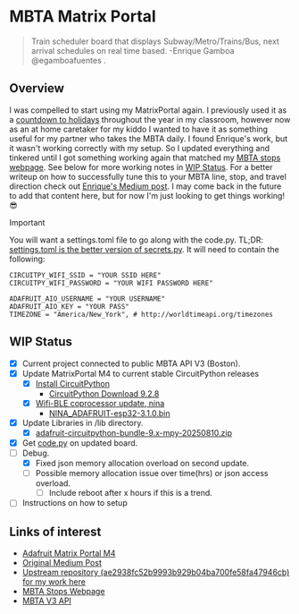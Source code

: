 # MBTA Matrix Portal 
> Train scheduler board that displays Subway/Metro/Trains/Bus, next arrival schedules on real time based. -Enrique Gamboa @egamboafuentes . 

## Overview

I was compelled to start using my MatrixPortal again. I previously used it as a [countdown to holidays](https://learn.adafruit.com/halloween-countdown-display-matrix) throughout the year in my classroom, however now as an at home caretaker for my kiddo I wanted to have it as something useful for my partner who takes the MBTA daily. I found Enrique's work, but it wasn't working correctly with my setup. So I updated everything and tinkered until I got something working again that matched my [MBTA stops webpage](https://www.mbta.com/stops/place-portr). See below for more working notes in [WIP Status](#WIP-Status). For a better writeup on how to successfully tune this to your MBTA line, stop, and travel direction check out [Enrique's Medium post](https://jegamboafuentes.medium.com/i-created-my-own-subway-arrival-board-with-real-time-data-to-dont-miss-my-train-anymore-28bfded312c0?source=friends_link&sk=a229cfebc19bc9f1874ba3a0441f0620). I may come back in the future to add that content here, but for now I'm just looking to get things working! :sunglasses:

> [!IMPORTANT]
> You will want a settings.toml file to go along with the code.py. TL;DR: [settings.toml is the better version of secrets.py](https://youtu.be/Ph8SHE1s89c?si=fGxQndlHP3gXufug). It will need to contain the following:

```
CIRCUITPY_WIFI_SSID = "YOUR SSID HERE"
CIRCUITPY_WIFI_PASSWORD = "YOUR WIFI PASSWORD HERE"

ADAFRUIT_AIO_USERNAME = "YOUR USERNAME"
ADAFRUIT_AIO_KEY = "YOUR PASS"
TIMEZONE = "America/New_York", # http://worldtimeapi.org/timezones
```

## WIP Status

- [x] Current project connected to public MBTA API V3 (Boston).
- [x] Update MatrixPortal M4 to current stable CircuitPython releases
    - [x] [Install CircuitPython](https://learn.adafruit.com/adafruit-matrixportal-m4/install-circuitpython)
        - [CircuitPython Download 9.2.8](https://circuitpython.org/board/matrixportal_m4/)
    - [x] [Wifi-BLE coprocessor update, nina](https://learn.adafruit.com/upgrading-esp32-firmware/upgrade-all-in-one-esp32-airlift-firmware)
        - [NINA_ADAFRUIT-esp32-3.1.0.bin](https://github.com/adafruit/nina-fw/releases/tag/3.1.0)
- [x] Update Libraries in /lib directory.
    - [x] [adafruit-circuitpython-bundle-9.x-mpy-20250810.zip](https://circuitpython.org/libraries)
- [x] Get [code.py](code.py) on updated board.
- [ ] Debug.
    - [x] Fixed json memory allocation overload on second update.
    - [ ] Possible memory allocation issue over time(hrs) or json access overload.
        - [ ] Include reboot after x hours if this is a trend.
- [ ] Instructions on how to setup

 ## Links of interest
- [Adafruit Matrix Portal M4](https://www.adafruit.com/product/4745)
- [Original Medium Post](https://jegamboafuentes.medium.com/i-created-my-own-subway-arrival-board-with-real-time-data-to-dont-miss-my-train-anymore-28bfded312c0?source=friends_link&sk=a229cfebc19bc9f1874ba3a0441f0620)
- [Upstream repository (ae2938fc52b9993b929b04ba700fe58fa47946cb) for my work here](https://github.com/jegamboafuentes/Train_schedule_board/tree/main/display_code/8-23-23/new)
- [MBTA Stops Webpage](https://www.mbta.com/stops/subway)
- [MBTA V3 API](https://www.mbta.com/developers/v3-api)